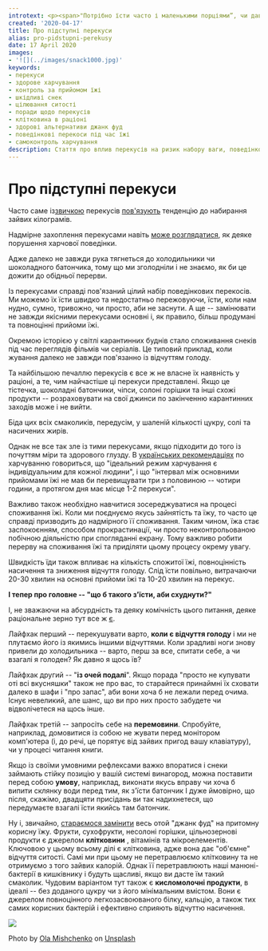 ```yaml
---
introtext: <p><span>"Потрібно їсти часто і маленькими порціями”, чи давати собі можливість “відчути голод”, а потім “справжній смак їжі”? </span><span>Із одного боку, <a href="https://moz.gov.ua/uploads/ckeditor/документи/01122017_Basic_Recommendations-1.pdf">вважається</a>, що регулярні основні прийоми їжі та перекуси запобігають надмірним коливанням рівнів гормонів, які відповідають за відчуття голоду та насичення, забезпечуючи помірне споживання їжі із тривалим відчуттям ситості. </span><span>Із іншого боку, захоплюючись перекусами, ми додаємо у свій раціон <a href="https://www.ncbi.nlm.nih.gov/pubmed/29421590">зайвих калорій</a>, та "не даємо перепочинку” нашій травній системі. </span></p>
created: '2020-04-17'
title: Про підступні перекуси
alias: pro-pidstupni-perekusy
date: 17 April 2020
images:
- '![](../images/snack1000.jpg)'
keywords:
- перекуси
- здорове харчування
- контроль за прийомом їжі
- шкідливі снек
- цілювання ситості
- поради щодо перекусів
- клітковина в раціоні
- здорові альтернативи джанк фуд
- поведінкові перекоси під час їжі
- самоконтроль харчування
description: Стаття про вплив перекусів на ризик набору ваги, поведінкові звички, швидкість їжі та стратегії здорового перекусу, з акцентом на збалансовану дієту та клітковину.
---
```


# Про підступні перекуси

Часто саме із[звичкою](https://www.ncbi.nlm.nih.gov/pubmed/32234531) перекусів [пов'язують](https://www.ncbi.nlm.nih.gov/pubmed/24897170) тенденцію до набирання зайвих кілограмів.

Надмірне захоплення перекусами навіть [може розглядатися](https://www.cdc.gov/healthyweight/losing_weight/eating_habits.html), як деяке порушення харчової поведінки.

Адже далеко не завжди рука тягнеться до холодильники чи шоколадного батончика, тому що ми зголодніли і не знаємо, як би це дожити до обідньої перерви.

Із перекусами справді пов'язаний цілий набір поведінкових перекосів. Ми можемо їх їсти швидко та недостатньо пережовуючи, їсти, коли нам нудно, сумно, тривожно, чи просто, аби не заснути. А ще -- замінювати не завжди якісними перекусами основні і, як правило, більш продумані та повноцінні прийоми їжі.

Окремою історією у світлі карантинних буднів стало споживання снеків під час переглядів фільмів чи серіалів. Це типовий приклад, коли жування далеко не завжди пов'язанно із відчуттям голоду.

Та найбільшою печаллю перекусів є все ж не власне їх наявність у раціоні, а те, чим найчастіше ці перекуси представлені. Якщо це тістечка, шоколадні батончики, чіпси, солоні горішки та інші схожі продукти -- розраховувати на свої джинси по закінченню карантинних заходів може і не вийти.

Біда цих всіх смаколиків, передусім, у шаленій кількості цукру, солі та насичених жирів.

Однак не все так зле із тими перекусами, якщо підходити до того із почуттям міри та здорового глузду. В [українських рекомендаціях](https://moz.gov.ua/uploads/ckeditor/документи/01122017_Basic_Recommendations-1.pdf) по харчуванню говориться, що "ідеальний режим харчування є індивідуальним для кожної людини", і що "інтервал між основними прийомами їжі не мав би перевищувати три з половиною -- чотири години, а протягом дня має місце 1-2 перекуси".

Важливо також необхідно навчитися зосереджуватися на процесі споживання їжі. Коли ми поєднуємо якусь зайнятість та їжу, то часто це справді призводить до надмірного її споживання. Таким чином, їжа стає заспокоєнням, способом прокрастинації, чи просто неконтрольованою побічною діяльністю при спогляданні екрану. Тому важливо робити перерву на споживання їжі та приділяти цьому процесу окрему увагу.

Швидкість їди також впливає на кількість спожитої їжі, повноцінність насичення та зниження відчуття голоду. Слід їсти повільно, витрачаючи 20-30 хвилин на основні прийоми їжі та 10-20 хвилин на перекус.

**І тепер про головне -- "що б такого з'їсти, аби схуднути?"**

І, не зважаючи на абсурдність та деяку комічність цього питання, деяке раціональне зерно тут все ж [є](https://www.health.harvard.edu/staying-healthy/six-healthy-snacking-strategies).

Лайфхак перший -- перекушувати варто, **коли є відчуття голоду** і ми не плутаємо його із якимись іншими відчуттями. Коли зрадливі ноги знову привели до холодильника -- варто, перш за все, спитати себе, а чи взагалі я голоден? Як давно я щось їв?

Лайфхак другий -- "**із очей подалі**". Якщо порада "просто не купувати оті всі вкусняшки" також не про вас, то старайтеся принаймні їх сховати далеко в шафи і "про запас", аби вони хоча б не лежали перед очима. Існує невеликий, але шанс, що ви про них просто забудете чи відволічетеся на щось інше.

Лайфхак третій -- запросіть себе на **перемовини**. Спробуйте, наприклад, домовитися із собою не жувати перед монітором комп'ютера (і, до речі, це порятує від зайвих пригод вашу клавіатуру), чи у процесі читання книги.

Якщо із своїми умовними рефлексами важко впоратися і снеки займають стійку позицію у вашій системі винагород, можна поставити перед собою **умову**, наприклад, виконати якусь вправу чи хоча б випити склянку води перед тим, як з'їсти батончик І дуже ймовірно, що після, скажімо, двадцяти присідань ви так надихнетеся, що передумаєте взагалі їсти якийсь там батончик.

Ну і, звичайно, [стараємося замінити](https://www.ncbi.nlm.nih.gov/pmc/articles/PMC5962965/) весь отой "джанк фуд" на притомну корисну їжу. Фрукти, сухофрукти, несолоні горішки, цільнозернові продукти є джерелом **клітковини** , вітамінів та мікроелементів. Ключовою у цьому всьому ділі є клітковина, адже вона дає "об'ємне" відчуття ситості. Самі ми при цьому не перетравлюємо клітковину та не отримуємо з того зайвих калорій. Однак її перетравлюють наші манюні-бактерії в кишківнику і будуть щасливі, якщо ви дасте їм такий смаколик. Чудовим варіантом тут також є **кисломолочні продукти**, в ідеалі -- без доданого цукру чи з його мінімальним вмістом. Вони є джерелом повноцінного легкозасвоюваного білку, кальцію, а також тих самих корисних бактерій і ефективно сприяють відчуттю насичення.

![](../images/snack1000.jpg)

Photo by [Ola Mishchenko](https://unsplash.com/@olamishchenko?utm_source=unsplash&utm_medium=referral&utm_content=creditCopyText) on [Unsplash](https://unsplash.com/s/photos/snack?utm_source=unsplash&utm_medium=referral&utm_content=creditCopyText)
